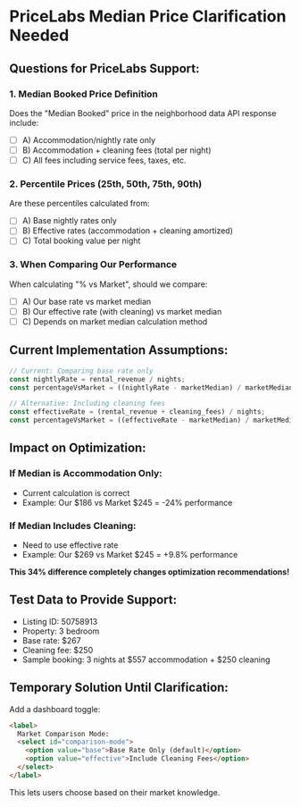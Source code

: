 # PriceLabs Median Price Clarification Needed

## Questions for PriceLabs Support:

### 1. **Median Booked Price Definition**
Does the "Median Booked" price in the neighborhood data API response include:
- [ ] A) Accommodation/nightly rate only
- [ ] B) Accommodation + cleaning fees (total per night)
- [ ] C) All fees including service fees, taxes, etc.

### 2. **Percentile Prices (25th, 50th, 75th, 90th)**
Are these percentiles calculated from:
- [ ] A) Base nightly rates only
- [ ] B) Effective rates (accommodation + cleaning amortized)
- [ ] C) Total booking value per night

### 3. **When Comparing Our Performance**
When calculating "% vs Market", should we compare:
- [ ] A) Our base rate vs market median
- [ ] B) Our effective rate (with cleaning) vs market median
- [ ] C) Depends on market median calculation method

## Current Implementation Assumptions:

```javascript
// Current: Comparing base rate only
const nightlyRate = rental_revenue / nights;
const percentageVsMarket = ((nightlyRate - marketMedian) / marketMedian) * 100;

// Alternative: Including cleaning fees
const effectiveRate = (rental_revenue + cleaning_fees) / nights;
const percentageVsMarket = ((effectiveRate - marketMedian) / marketMedian) * 100;
```

## Impact on Optimization:

### If Median is **Accommodation Only**:
- Current calculation is correct
- Example: Our $186 vs Market $245 = -24% performance

### If Median **Includes Cleaning**:
- Need to use effective rate
- Example: Our $269 vs Market $245 = +9.8% performance

**This 34% difference completely changes optimization recommendations!**

## Test Data to Provide Support:
- Listing ID: 50758913
- Property: 3 bedroom
- Base rate: $267
- Cleaning fee: $250
- Sample booking: 3 nights at $557 accommodation + $250 cleaning

## Temporary Solution Until Clarification:

Add a dashboard toggle:
```html
<label>
  Market Comparison Mode:
  <select id="comparison-mode">
    <option value="base">Base Rate Only (default)</option>
    <option value="effective">Include Cleaning Fees</option>
  </select>
</label>
```

This lets users choose based on their market knowledge.